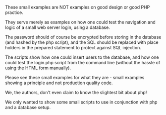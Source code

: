 These small examples are NOT examples on good design or good PHP practice.

They serve merely as examples on how one could test the navigation and logic of a small web server login, using a database.

The password should of course be encrypted before storing in the database (and hashed by the php script), and the SQL should be replaced with place holders in the prepared statement to protect against SQL injection.

The scripts show how one could insert users to the database, and how one could test the login.php script from the command line (without the hassle of using the HTML form manually).

Please see these small examples for what they are - small examples showing a principle and not production quality code.

We, the authors, don't even claim to know the slightest bit about php!

We only wanted to show some small scripts to use in conjunction with php and a database setup.